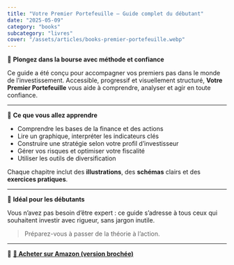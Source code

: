 ```yaml
---
title: "Votre Premier Portefeuille – Guide complet du débutant"
date: "2025-05-09"
category: "books"
subcategory: "livres"
cover: "/assets/articles/books-premier-portefeuille.webp"
---
```


📘 **Plongez dans la bourse avec méthode et confiance**

Ce guide a été conçu pour accompagner vos premiers pas dans le monde de l’investissement. Accessible, progressif et visuellement structuré, **Votre Premier Portefeuille** vous aide à comprendre, analyser et agir en toute confiance.

---

🧠 **Ce que vous allez apprendre**

- Comprendre les bases de la finance et des actions
- Lire un graphique, interpréter les indicateurs clés
- Construire une stratégie selon votre profil d’investisseur
- Gérer vos risques et optimiser votre fiscalité
- Utiliser les outils de diversification

Chaque chapitre inclut des **illustrations**, des **schémas** clairs et des **exercices pratiques**.

---

🎯 **Idéal pour les débutants**

Vous n’avez pas besoin d’être expert : ce guide s’adresse à tous ceux qui souhaitent investir avec rigueur, sans jargon inutile.

> Préparez-vous à passer de la théorie à l’action.

---

🔗 **[📖 Acheter sur Amazon (version brochée)](https://www.amazon.fr/dp/B0DNKH8BTC)**
